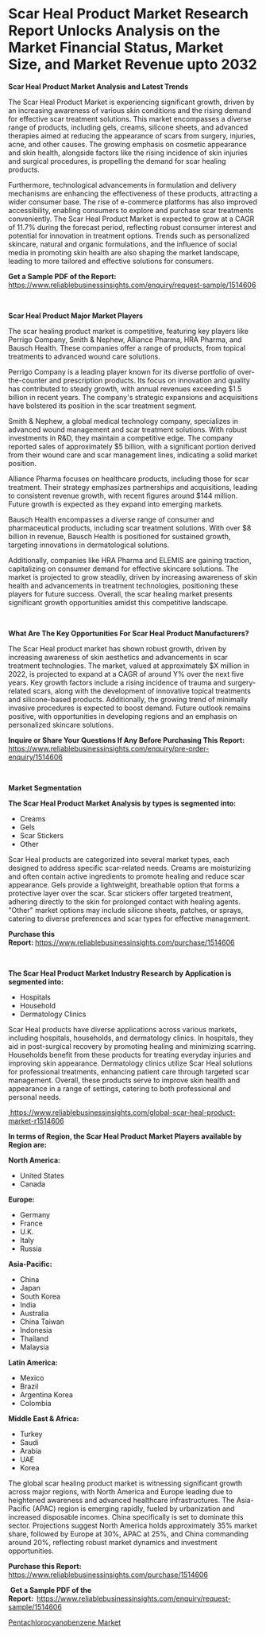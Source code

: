 <p><h1>Scar Heal Product Market Research Report Unlocks Analysis on the Market Financial Status, Market Size, and Market Revenue upto 2032</h1></p><p><strong>Scar Heal Product Market Analysis and Latest Trends</strong></p>
<p><p>The Scar Heal Product Market is experiencing significant growth, driven by an increasing awareness of various skin conditions and the rising demand for effective scar treatment solutions. This market encompasses a diverse range of products, including gels, creams, silicone sheets, and advanced therapies aimed at reducing the appearance of scars from surgery, injuries, acne, and other causes. The growing emphasis on cosmetic appearance and skin health, alongside factors like the rising incidence of skin injuries and surgical procedures, is propelling the demand for scar healing products.</p><p>Furthermore, technological advancements in formulation and delivery mechanisms are enhancing the effectiveness of these products, attracting a wider consumer base. The rise of e-commerce platforms has also improved accessibility, enabling consumers to explore and purchase scar treatments conveniently. The Scar Heal Product Market is expected to grow at a CAGR of 11.7% during the forecast period, reflecting robust consumer interest and potential for innovation in treatment options. Trends such as personalized skincare, natural and organic formulations, and the influence of social media in promoting skin health are also shaping the market landscape, leading to more tailored and effective solutions for consumers.</p></p>
<p><strong>Get a Sample PDF of the Report:&nbsp;</strong> <a href="https://www.reliablebusinessinsights.com/enquiry/request-sample/1514606?utm_campaign=2310&utm_medium=2&utm_source=Github&utm_content=ia&utm_term=29032025&utm_id=scar-heal-product">https://www.reliablebusinessinsights.com/enquiry/request-sample/1514606</a></p>
<p>&nbsp;</p>
<p><strong>Scar Heal Product Major Market Players</strong></p>
<p><p>The scar healing product market is competitive, featuring key players like Perrigo Company, Smith & Nephew, Alliance Pharma, HRA Pharma, and Bausch Health. These companies offer a range of products, from topical treatments to advanced wound care solutions.</p><p>Perrigo Company is a leading player known for its diverse portfolio of over-the-counter and prescription products. Its focus on innovation and quality has contributed to steady growth, with annual revenues exceeding $1.5 billion in recent years. The company's strategic expansions and acquisitions have bolstered its position in the scar treatment segment.</p><p>Smith & Nephew, a global medical technology company, specializes in advanced wound management and scar treatment solutions. With robust investments in R&D, they maintain a competitive edge. The company reported sales of approximately $5 billion, with a significant portion derived from their wound care and scar management lines, indicating a solid market position.</p><p>Alliance Pharma focuses on healthcare products, including those for scar treatment. Their strategy emphasizes partnerships and acquisitions, leading to consistent revenue growth, with recent figures around $144 million. Future growth is expected as they expand into emerging markets.</p><p>Bausch Health encompasses a diverse range of consumer and pharmaceutical products, including scar treatment solutions. With over $8 billion in revenue, Bausch Health is positioned for sustained growth, targeting innovations in dermatological solutions.</p><p>Additionally, companies like HRA Pharma and ELEMIS are gaining traction, capitalizing on consumer demand for effective skincare solutions. The market is projected to grow steadily, driven by increasing awareness of skin health and advancements in treatment technologies, positioning these players for future success. Overall, the scar healing market presents significant growth opportunities amidst this competitive landscape.</p></p>
<p>&nbsp;</p>
<p><strong>What Are The Key Opportunities For Scar Heal Product Manufacturers?</strong></p>
<p><p>The Scar Heal product market has shown robust growth, driven by increasing awareness of skin aesthetics and advancements in scar treatment technologies. The market, valued at approximately $X million in 2022, is projected to expand at a CAGR of around Y% over the next five years. Key growth factors include a rising incidence of trauma and surgery-related scars, along with the development of innovative topical treatments and silicone-based products. Additionally, the growing trend of minimally invasive procedures is expected to boost demand. Future outlook remains positive, with opportunities in developing regions and an emphasis on personalized skincare solutions.</p></p>
<p><strong>Inquire or Share Your Questions If Any Before Purchasing This Report:</strong> <a href="https://www.reliablebusinessinsights.com/enquiry/pre-order-enquiry/1514606?utm_campaign=2310&utm_medium=2&utm_source=Github&utm_content=ia&utm_term=29032025&utm_id=scar-heal-product">https://www.reliablebusinessinsights.com/enquiry/pre-order-enquiry/1514606</a></p>
<p>&nbsp;</p>
<p><strong>Market Segmentation</strong></p>
<p><strong>The Scar Heal Product Market Analysis by types is segmented into:</strong></p>
<p><ul><li>Creams</li><li>Gels</li><li>Scar Stickers</li><li>Other</li></ul></p>
<p><p>Scar Heal products are categorized into several market types, each designed to address specific scar-related needs. Creams are moisturizing and often contain active ingredients to promote healing and reduce scar appearance. Gels provide a lightweight, breathable option that forms a protective layer over the scar. Scar stickers offer targeted treatment, adhering directly to the skin for prolonged contact with healing agents. "Other" market options may include silicone sheets, patches, or sprays, catering to diverse preferences and scar types for effective management.</p></p>
<p><strong>Purchase this Report:&nbsp;</strong><a href="https://www.reliablebusinessinsights.com/purchase/1514606?utm_campaign=2310&utm_medium=2&utm_source=Github&utm_content=ia&utm_term=29032025&utm_id=scar-heal-product">https://www.reliablebusinessinsights.com/purchase/1514606</a></p>
<p>&nbsp;</p>
<p><strong>The Scar Heal Product Market Industry Research by Application is segmented into:</strong></p>
<p><ul><li>Hospitals</li><li>Household</li><li>Dermatology Clinics</li></ul></p>
<p><p>Scar Heal products have diverse applications across various markets, including hospitals, households, and dermatology clinics. In hospitals, they aid in post-surgical recovery by promoting healing and minimizing scarring. Households benefit from these products for treating everyday injuries and improving skin appearance. Dermatology clinics utilize Scar Heal solutions for professional treatments, enhancing patient care through targeted scar management. Overall, these products serve to improve skin health and appearance in a range of settings, catering to both professional and personal needs.</p></p>
<p><a href="https://www.reliablebusinessinsights.com/global-scar-heal-product-market-r1514606?utm_campaign=2310&utm_medium=2&utm_source=Github&utm_content=ia&utm_term=29032025&utm_id=scar-heal-product">&nbsp;https://www.reliablebusinessinsights.com/global-scar-heal-product-market-r1514606</a></p>
<p><strong>In terms of Region, the Scar Heal Product Market Players available by Region are:</strong></p>
<p>
    <p> <strong> North America: </strong>
        <ul>
            <li>United States</li>
            <li>Canada</li>
        </ul>
        </p> 
    <p> <strong> Europe: </strong>
        <ul>
            <li>Germany</li>
            <li>France</li>
            <li>U.K.</li>
            <li>Italy</li>
            <li>Russia</li>
        </ul>
        </p> 
    <p> <strong> Asia-Pacific: </strong>
        <ul>
            <li>China</li>
            <li>Japan</li>
            <li>South Korea</li>
            <li>India</li>
            <li>Australia</li>
            <li>China Taiwan</li>
            <li>Indonesia</li>
            <li>Thailand</li>
            <li>Malaysia</li>
        </ul>
        </p> 
    <p> <strong> Latin America: </strong>
        <ul>
            <li>Mexico</li>
            <li>Brazil</li>
            <li>Argentina Korea</li>
            <li>Colombia</li>
        </ul>
        </p> 
    <p> <strong> Middle East & Africa: </strong>
        <ul>
            <li>Turkey</li>
            <li>Saudi</li>
            <li>Arabia</li>
            <li>UAE</li>
            <li>Korea</li>
        </ul>
    </p>
    </p>
<p><p>The global scar healing product market is witnessing significant growth across major regions, with North America and Europe leading due to heightened awareness and advanced healthcare infrastructures. The Asia-Pacific (APAC) region is emerging rapidly, fueled by urbanization and increased disposable incomes. China specifically is set to dominate this sector. Projections suggest North America holds approximately 35% market share, followed by Europe at 30%, APAC at 25%, and China commanding around 20%, reflecting robust market dynamics and investment opportunities.</p></p>
<p><strong>Purchase this Report: </strong><a href="https://www.reliablebusinessinsights.com/purchase/1514606?utm_campaign=2310&utm_medium=2&utm_source=Github&utm_content=ia&utm_term=29032025&utm_id=scar-heal-product">https://www.reliablebusinessinsights.com/purchase/1514606</a></p>
<p>&nbsp;<strong>Get a Sample PDF of the Report:&nbsp;&nbsp;</strong><a href="https://www.reliablebusinessinsights.com/enquiry/request-sample/1514606?utm_campaign=2310&utm_medium=2&utm_source=Github&utm_content=ia&utm_term=29032025&utm_id=scar-heal-product">https://www.reliablebusinessinsights.com/enquiry/request-sample/1514606</a></p>
<p><strong></strong></p>
<p><p><a href="https://github.com/edacruz6/Market-Research-Report-List-1/blob/main/pentachlorocyanobenzene-market.md?utm_campaign=2310&utm_medium=2&utm_source=Github&utm_content=ia&utm_term=29032025&utm_id=scar-heal-product">Pentachlorocyanobenzene Market</a></p></p>
